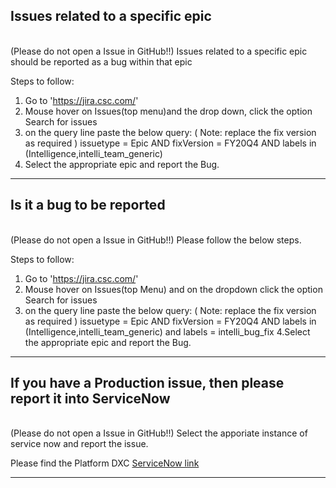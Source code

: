 
## Issues related to a specific epic
</br> (Please do not open a Issue in GitHub!!)
[](#Issues-related-to-a-specific-epic)
Issues related to a specific epic should be reported as a bug within that epic

Steps to follow:
1. Go to 'https://jira.csc.com/'
2. Mouse hover on Issues(top menu)and the drop down, click the option Search for issues
3. on the query line paste the below query: ( Note: replace the fix version as required ) 
issuetype = Epic AND fixVersion = FY20Q4 AND labels in (Intelligence,intelli_team_generic)
4. Select the appropriate epic and report the Bug. </br>

-----------------------------------------------------------------------------------------------------------------------------
## Is it a bug to be reported
</br> (Please do not open a Issue in GitHub!!)
[](#bug-to-be-reported)
Please follow the below steps.

Steps to follow:
1. Go to 'https://jira.csc.com/'
2. Mouse hover on Issues(top Menu) and on the dropdown click the option Search for issues
3. on the query line paste the below query: ( Note: replace the fix version as required ) 
issuetype = Epic AND fixVersion = FY20Q4 AND labels in (Intelligence,intelli_team_generic) and labels = intelli_bug_fix
4.Select the appropriate epic and report the Bug.</br>

-----------------------------------------------------------------------------------------------------------------------------
## If you have a Production issue, then please report it into ServiceNow

</br> (Please do not open a Issue in GitHub!!)
[](#productionIssue)
Select the apporiate instance of service now  and report the issue. </br>

Please find the Platform DXC [ServiceNow link](https://dxcportal.sharepoint.com/sites/SMDevStudio/SitePages/ServiceNow%20Instances.aspx )
</br>

-----------------------------------------------------------------------------------------------------------------------------

